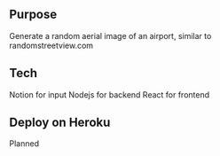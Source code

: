 ## Purpose

Generate a random aerial image of an airport, similar to randomstreetview.com

## Tech

Notion for input
Nodejs for backend
React for frontend

## Deploy on Heroku

Planned
